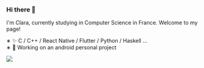 ### Hi there 👋

I'm Clara, currently studying in Computer Science in France. Welcome to my page!

∗ ✨ C / C++ / React Native / Flutter / Python / Haskell ... 
<br/>
∗ 🔭 Working on an android personal project

![](https://github-readme-stats.vercel.app/api?username=claraxuxu)
